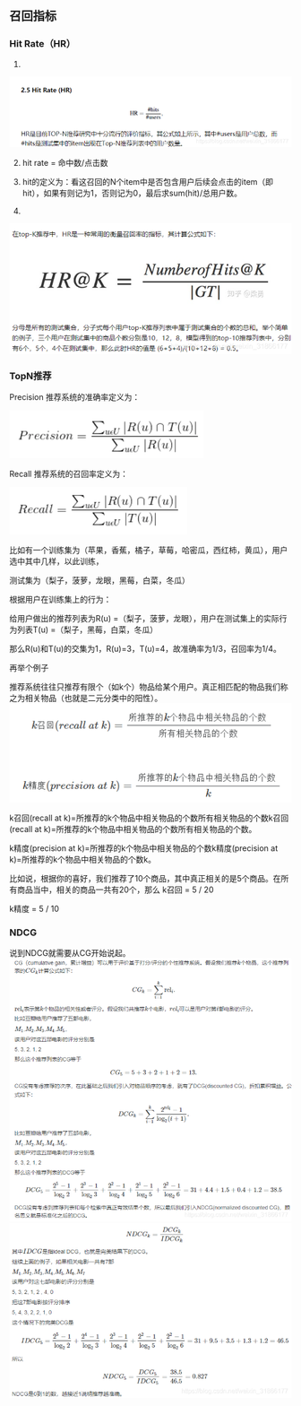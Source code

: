 ## 召回指标

### Hit Rate（HR）
1. 
![](images/2021-09-16-14-59-40.png)

2. hit rate = 命中数/点击数

3. hit的定义为：看这召回的N个item中是否包含用户后续会点击的item（即hit），如果有则记为1，否则记为0，最后求sum(hit)/总用户数。
4. 
![](images/2021-09-16-15-00-45.png)

### TopN推荐

Precision
推荐系统的准确率定义为：

![](images/2021-09-16-15-01-55.png)

Recall
推荐系统的召回率定义为：

![](images/2021-09-16-15-02-16.png)

比如有一个训练集为（苹果，香蕉，橘子，草莓，哈密瓜，西红柿，黄瓜），用户选中其中几样，以此训练，

测试集为（梨子，菠萝，龙眼，黑莓，白菜，冬瓜）

根据用户在训练集上的行为：

给用户做出的推荐列表为R(u) =（梨子，菠萝，龙眼），用户在测试集上的实际行为列表T(u) =（梨子，黑莓，白菜，冬瓜）

那么R(u)和T(u)的交集为1，R(u)=3，T(u)=4，故准确率为1/3，召回率为1/4。

再举个例子

推荐系统往往只推荐有限个（如k个）物品给某个用户。真正相匹配的物品我们称之为相关物品（也就是二元分类中的阳性）。
![](images/2021-09-16-15-03-05.png)

k召回(recall at k)=所推荐的k个物品中相关物品的个数所有相关物品的个数k召回(recall at k)=所推荐的k个物品中相关物品的个数所有相关物品的个数。

k精度(precision at k)=所推荐的k个物品中相关物品的个数k精度(precision at k)=所推荐的k个物品中相关物品的个数k。

比如说，根据你的喜好，我们推荐了10个商品，其中真正相关的是5个商品。在所有商品当中，相关的商品一共有20个，那么
k召回 = 5 / 20

k精度 = 5 / 10

### NDCG

说到NDCG就需要从CG开始说起。
![](images/2021-09-16-15-04-07.png)
![](images/2021-09-16-15-04-25.png)